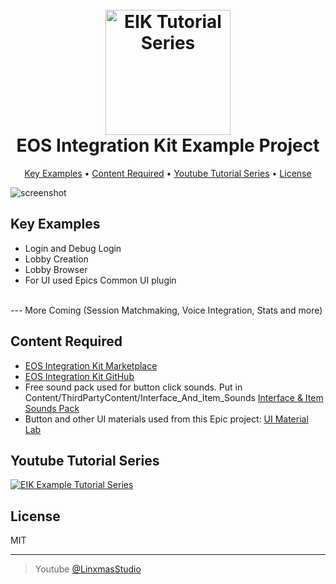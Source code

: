 
<h1 align="center">
  <br>
  <a href="https://www.youtube.com/playlist?list=PLx9KZWpnHHA2mhvlMFeyIuPFJncz4dWKz"><img src="https://i.imgur.com/rTX2syb.png" alt="EIK Tutorial Series" width="200"></a>
  <br>
  EOS Integration Kit Example Project
  <br>
</h1>

<p align="center">
  <a href="#key-examples">Key Examples</a> •
  <a href="#content-required">Content Required</a> •
  <a href="#youtube-tutorial-series">Youtube Tutorial Series</a> •
  <a href="#license">License</a>
</p>

![screenshot](https://media0.giphy.com/media/v1.Y2lkPTc5MGI3NjExejFwam1kcWU3c2N1YTJ2ZXhmaWdtNXVwdmJsanB2ODAxZWtia2ZocCZlcD12MV9pbnRlcm5hbF9naWZfYnlfaWQmY3Q9Zw/lQNetrduVtSXctKXo9/giphy.gif)

## Key Examples

* Login and Debug Login
* Lobby Creation
* Lobby Browser
* For UI used Epics Common UI plugin
<br>
--- More Coming (Session Matchmaking, Voice Integration, Stats and more)


## Content Required

- [EOS Integration Kit Marketplace](https://www.unrealengine.com/marketplace/en-US/product/eos-integration-kit)
- [EOS Integration Kit GitHub](https://github.com/betidestudio/EOSIntegrationKit)
- Free sound pack used for button click sounds. Put in Content/ThirdPartyContent/Interface_And_Item_Sounds [Interface & Item Sounds Pack](https://www.unrealengine.com/marketplace/en-US/product/interface-item-sounds-pack) 
- Button and other UI materials used from this Epic project: [UI Material Lab](https://www.unrealengine.com/marketplace/en-US/product/ui-material-lab)

## Youtube Tutorial Series

[![EIK Example Tutorial Series](https://i.imgur.com/fPnYmKN.png)](https://www.youtube.com/playlist?list=PLx9KZWpnHHA2mhvlMFeyIuPFJncz4dWKz "EIK Example Tutorial Series")

## License

MIT

---


> Youtube [@LinxmasStudio](https://www.youtube.com/@LinxmasStudio/)

